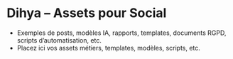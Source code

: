 # Dihya – Assets pour Social

- Exemples de posts, modèles IA, rapports, templates, documents RGPD, scripts d’automatisation, etc.
- Placez ici vos assets métiers, templates, modèles, scripts, etc.
